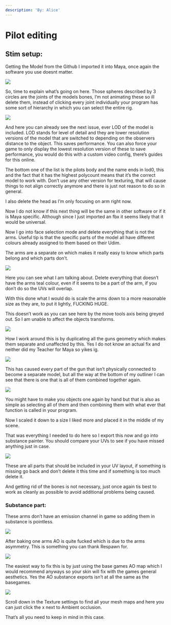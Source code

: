 ```yaml
---
description: 'By: Alice'
---
```


# Pilot editing

## Stim setup:

Getting the Model from the Github I imported it into Maya, once again the software you use doesnt matter.

![](<../.gitbook/assets/grafik (1).png>)

So, time to explain what’s going on here. Those spheres described by 3 circles are the joints of the models bones, I’m not animating these so ill delete them, instead of clicking every joint individually your program has some sort of hierarchy in which you can select the entire rig.

![](<../.gitbook/assets/grafik (16) (1).png>)

And here you can already see the next issue, ever LOD of the model is included. LOD stands for level of detail and they are lower resolution versions of the model that are switched to depending on the observers distance to the object. This saves performance. You can also force your game to only display the lowest resolution version of these to save performance, you would do this with a custom video config, there’s guides for this online.

The bottom one of the list is the pilots body and the name ends in lod0, this and the fact that it has the highest polycount means that it’s the correct model to work with. Don’t use any other version for texturing, that will cause things to not align correctly anymore and there is just not reason to do so in general.

I also delete the head as I’m only focusing on arm right now.

Now I do not know if this next thing will be the same in other software or if it is Maya specific. Although since I just imported an fbx it seems likely that it would be universal.

Now I go into face selection mode and delete everything that is not the arms. Useful tip is that the specific parts of the model all have different colours already assigned to them based on their Udim.

The arms are a separate on which makes it really easy to know which parts belong and which parts don’t.

![](<../.gitbook/assets/grafik (2) (1).png>)

Here you can see what I am talking about. Delete everything that doesn’t have the arms teal colour, even if it seems to be a part of the arm, if you don’t do so the UVs will overlap.

With this done what I would do is scale the arms down to a more reasonable size as they are, to put it lightly, FUCKING HUGE.

&#x20;This doesn’t work as you can see here by the move tools axis being greyed out. So I am unable to affect the objects transforms.

![](<../.gitbook/assets/grafik (5) (1).png>)

How I work around this is by duplicating all the guns geometry which makes them separate and unaffected by this. Yes I do not know an actual fix and neither did my Teacher for Maya so yikes ig.

![](<../.gitbook/assets/grafik (1) (1).png>)

This has caused every part of the gun that isn’t physically connected to become a separate model, but all the way at the bottom of my outliner I can see that there is one that is all of them combined together again.

![](<../.gitbook/assets/grafik (21) (1).png>)

You might have to make you objects one again by hand but that is also as simple as selecting all of them and then combining them with what ever that function is called in your program.

Now I scaled it down to a size I liked more and placed it in the middle of my scene.

That was everything I needed to do here so I export this now and go into substance painter. You should compare your UVs to see if you have missed anything just in case.

![](<../.gitbook/assets/grafik (23) (1).png>)

These are all parts that should be included in your UV layout, if something is missing go back and don’t delete it this time and if something is too much delete it.

And getting rid of the bones is not necessary, just once again tis best to work as cleanly as possible to avoid additional problems being caused.

### Substance part:

These arms don’t have an emission channel in game so adding them in substance is pointless.

![](<../.gitbook/assets/grafik (6) (1).png>)

After baking one arms AO is quite fucked which is due to the arms asymmetry. This is something you can thank Respawn for.

![](<../.gitbook/assets/grafik (12) (1).png>)

The easiest way to fix this is by just using the base games AO map which I would recommend anyways so your skin will fix with the games general aesthetics. Yes the AO substance exports isn’t at all the same as the basegames.

![](<../.gitbook/assets/grafik (17) (1).png>)

Scroll down in the Texture settings to find all your mesh maps and here you can just click the x next to Ambient occlusion.

That’s all you need to keep in mind in this case.


